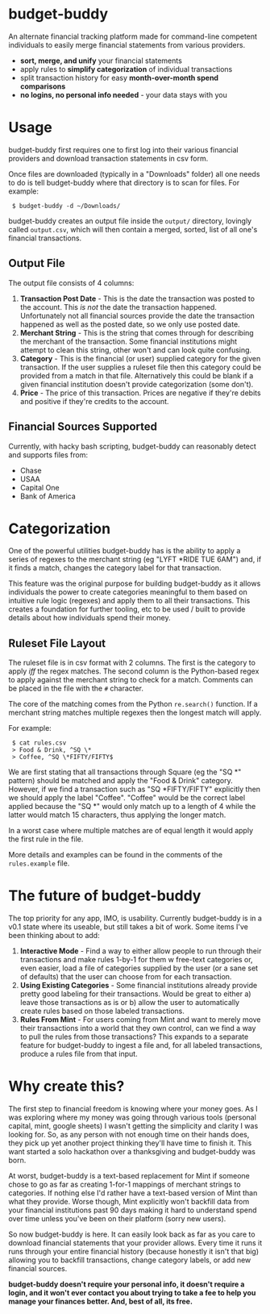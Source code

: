 # budget-buddy

An alternate financial tracking platform made for command-line competent
individuals to easily merge financial statements from various providers.

* **sort, merge, and unify** your financial statements
* apply rules to **simplify categorization** of individual transactions
* split transaction history for easy **month-over-month spend comparisons**
* **no logins, no personal info needed** - your data stays with you

# Usage

budget-buddy first requires one to first log into their various financial
providers and download transaction statements in csv form.

Once files are downloaded (typically in a "Downloads" folder) all one needs
to do is tell budget-buddy where that directory is to scan for files. For
example:

` $ budget-buddy -d ~/Downloads/`

budget-buddy creates an output file inside the `output/` directory, lovingly
called `output.csv`, which will then contain a merged, sorted, list of all
one's financial transactions.

## Output File

The output file consists of 4 columns:

1. **Transaction Post Date** - This is the date the transaction was posted to
the account. This *is not* the date the transaction happened. Unfortunately
not all financial sources provide the date the transaction happened as well
as the posted date, so we only use posted date.
2. **Merchant String** - This is the string that comes through for describing
the merchant of the transaction. Some financial institutions might attempt to
clean this string, other won't and can look quite confusing.
3. **Category** - This is the financial (or user) supplied category for the
given transaction. If the user supplies a ruleset file then this category
could be provided from a match in that file. Alternatively this could be
blank if a given financial institution doesn't provide categorization (some
don't).
4. **Price** - The price of this transaction. Prices are negative if they're
debits and positive if they're credits to the account.

## Financial Sources Supported

Currently, with hacky bash scripting, budget-buddy can reasonably detect and
supports files from:

* Chase
* USAA
* Capital One
* Bank of America

# Categorization

One of the powerful utilities budget-buddy has is the ability to apply a
series of regexes to the merchant string (eg "LYFT   *RIDE TUE 6AM") and, if
it finds a match, changes the category label for that transaction.

This feature was the original purpose for building budget-buddy as it allows
individuals the power to create categories meaningful to them based on
intuitive rule logic (regexes) and apply them to all their transactions.
This creates a foundation for further tooling, etc to be used / built
to provide details about how individuals spend their money.

## Ruleset File Layout

The ruleset file is in csv format with 2 columns. The first is the category
to apply *iff* the regex matches. The second column is the Python-based regex
to apply against the merchant string to check for a match. Comments can be
placed in the file with the `#` character.

The core of the matching comes from the Python `re.search()` function. If a
merchant string matches multiple regexes then the longest match will apply.

For example:
```
 $ cat rules.csv
 > Food & Drink, ^SQ \*
 > Coffee, ^SQ \*FIFTY/FIFTY$
```

We are first stating that all transactions through Square
(eg the "SQ *<some restaurant>" pattern) should be matched and apply the
"Food & Drink" category. However, if we find a transaction such as
"SQ *FIFTY/FIFTY" explicitly then we should apply the label "Coffee".
"Coffee" would be the correct label applied because the "SQ \*" would only
match up to a length of 4 while the latter would match 15 characters, thus
applying the longer match.

In a worst case where multiple matches are of equal length it would apply
the first rule in the file.

More details and examples can be found in the comments of the
`rules.example` file.

# The future of budget-buddy

The top priority for any app, IMO, is usability. Currently budget-buddy is in
a v0.1 state where its useable, but still takes a bit of work. Some items I've
been thinking about to add:

1. **Interactive Mode** - Find a way to either allow people to run through their
transactions and make rules 1-by-1 for them w free-text categories or, even
easier, load a file of categories supplied by the user (or a sane set of
defaults) that the user can choose from for each transaction.
2. **Using Existing Categories** - Some financial institutions already provide
pretty good labeling for their transactions. Would be great to either a)
leave those transactions as is or b) allow the user to automatically create
rules based on those labeled transactions.
3. **Rules From Mint** - For users coming from Mint and want to merely move
their transactions into a world that they own control, can we find a way to
pull the rules from those transactions? This expands to a separate feature
for budget-buddy to ingest a file and, for all labeled transactions, produce
a rules file from that input.

# Why create this?

The first step to financial freedom is knowing where your money goes. As I
was exploring where my money was going through various tools (personal
capital, mint, google sheets) I wasn't getting the simplicity and clarity I
was looking for. So, as any person with not enough time on their hands does,
they pick up yet another project thinking they'll have time to finish it.
This want started a solo hackathon over a thanksgiving and budget-buddy was
born.

At worst, budget-buddy is a text-based replacement for Mint if someone chose
to go as far as creating 1-for-1 mappings of merchant strings to categories.
If nothing else I'd rather have a text-based version of Mint than what they
provide. Worse though, Mint explicitly won't backfill data from your
financial institutions past 90 days making it hard to understand spend over
time unless you've been on their platform (sorry new users).

So now budget-buddy is here. It can easily look back as far as you care to
download financial statements that your provider allows. Every time it runs
it runs through your entire financial history (because honestly it isn't
that big) allowing you to backfill transactions, change category labels, or
add new financial sources.

**budget-buddy doesn't require your personal info,
it doesn't require a login, and it won't ever contact you about trying to
take a fee to help you manage your finances better. And, best of
all, its free.**
